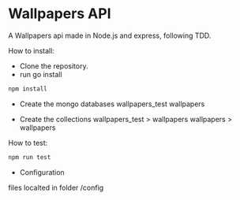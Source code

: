 # Wallpapers API

A Wallpapers api made in Node.js and express, following TDD.

How to install:

- Clone the repository.
- run go install
```bash
npm install
```
- Create the mongo databases
wallpapers_test
wallpapers

- Create the collections
wallpapers_test > wallpapers
wallpapers > wallpapers


How to test:
```bash
npm run test
```

- Configuration

files localted in folder /config
